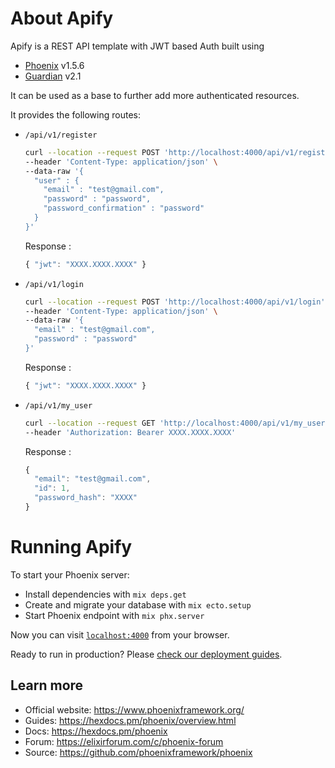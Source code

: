 # About Apify

Apify is a REST API template with JWT based Auth built using
  * [Phoenix](https://www.phoenixframework.org/) v1.5.6 
  * [Guardian](https://github.com/ueberauth/guardian) v2.1 

It can be used as a base to further add more authenticated resources.

It provides the following routes:

* `/api/v1/register`

  ```bash
  curl --location --request POST 'http://localhost:4000/api/v1/register' \
  --header 'Content-Type: application/json' \
  --data-raw '{
    "user" : {
      "email" : "test@gmail.com",
      "password" : "password",
      "password_confirmation" : "password"
    }
  }'
  ```
  Response :
  ```javascript
  { "jwt": "XXXX.XXXX.XXXX" }
  ```
* `/api/v1/login`

  ```bash
  curl --location --request POST 'http://localhost:4000/api/v1/login' \
  --header 'Content-Type: application/json' \
  --data-raw '{
    "email" : "test@gmail.com",
    "password" : "password"
  }'
  ```
  Response :
  ```javascript
  { "jwt": "XXXX.XXXX.XXXX" }
  ```
* `/api/v1/my_user`

  ```bash
  curl --location --request GET 'http://localhost:4000/api/v1/my_user' \
  --header 'Authorization: Bearer XXXX.XXXX.XXXX'
  ```
  Response :
  ```javascript
  {
    "email": "test@gmail.com",
    "id": 1,
    "password_hash": "XXXX"
  }
  ```


# Running Apify

To start your Phoenix server:

  * Install dependencies with `mix deps.get`
  * Create and migrate your database with `mix ecto.setup`
  * Start Phoenix endpoint with `mix phx.server`

Now you can visit [`localhost:4000`](http://localhost:4000) from your browser.

Ready to run in production? Please [check our deployment guides](https://hexdocs.pm/phoenix/deployment.html).

## Learn more

  * Official website: https://www.phoenixframework.org/
  * Guides: https://hexdocs.pm/phoenix/overview.html
  * Docs: https://hexdocs.pm/phoenix
  * Forum: https://elixirforum.com/c/phoenix-forum
  * Source: https://github.com/phoenixframework/phoenix

